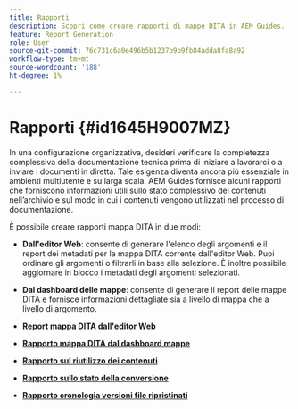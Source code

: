 ```yaml
---
title: Rapporti
description: Scopri come creare rapporti di mappe DITA in AEM Guides.
feature: Report Generation
role: User
source-git-commit: 76c731c6a0e496b5b1237b9b9fb84adda8fa8a92
workflow-type: tm+mt
source-wordcount: '188'
ht-degree: 1%

---
```


# Rapporti {#id1645H9007MZ}

In una configurazione organizzativa, desideri verificare la completezza complessiva della documentazione tecnica prima di iniziare a lavorarci o a inviare i documenti in diretta. Tale esigenza diventa ancora più essenziale in ambienti multiutente e su larga scala. AEM Guides fornisce alcuni rapporti che forniscono informazioni utili sullo stato complessivo dei contenuti nell’archivio e sul modo in cui i contenuti vengono utilizzati nel processo di documentazione.

È possibile creare rapporti mappa DITA in due modi:

- **Dall&#39;editor Web**: consente di generare l&#39;elenco degli argomenti e il report dei metadati per la mappa DITA corrente dall&#39;editor Web. Puoi ordinare gli argomenti o filtrarli in base alla selezione. È inoltre possibile aggiornare in blocco i metadati degli argomenti selezionati.
- **Dal dashboard delle mappe**: consente di generare il report delle mappe DITA e fornisce informazioni dettagliate sia a livello di mappa che a livello di argomento.

- **[Report mappa DITA dall&#39;editor Web](reports-web-editor.md)**

- **[Rapporto mappa DITA dal dashboard mappe](reports-ditamap.md)**

- **[Rapporto sul riutilizzo dei contenuti](reports-content-reuse.md)**

- **[Rapporto sullo stato della conversione](reports-convertion-status.md)**

- **[Rapporto cronologia versioni file ripristinati](reports-reverted-file-version-history.md)**
